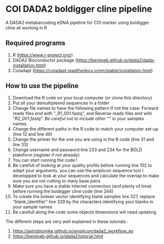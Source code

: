 # COI DADA2 boldigger cline pipeline

A DADA2 metabarcoding eDNA pipeline for COI marker using boldigger cline all working in R

## Required programs

1. R (https://www.r-project.org/)
2. DADA2 Bioconductor package (https://benjjneb.github.io/dada2/dada-installation.html)
3. Cutadapt (https://cutadapt.readthedocs.io/en/stable/installation.html)

## How to use the pipeline 

1. Download the R code on your local computer (or clone this directory)
2. Put all your demultiplexed sequences in a folder
3. Change file names to have the following pattern if not the case: Forward reads files end with "_R1_001.fastq", and Reverse reads files end with "_R2_001.fastq". Be careful not to include other "_" in your samples names.
4. Change the different paths in the R code to match your computer set-up (line 12 and line 46)
5. Change the primer for the one you are using in the R code (line 31 and line 33)
6. Change username and password line 233 and 234 for the BOLD plateform (register if not already)
7. You can start running the code ! 
8. Be carefull of looking at your quality profils before running line 102 to adapt your arguments, you can use the amplicon sequence tool I developped to look at your sequences and calculate the overlap to make sure you are not cutting to many base pairs 
9. Make sure you have a stable internet connection (and plenty of time) before running the boldigger cline code (line 244)
10. To create the bolean vector identifying blank samples line 327, replace "blank_identifier" line 329 by the characters identifying your blanks in your sample names
11. Be carefull along the code some objects dimensions will need updating

The different steps are very well explained in these tutorials : 
1. https://astrobiomike.github.io/amplicon/dada2_workflow_ex
2. https://benjjneb.github.io/dada2/tutorial.html

